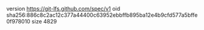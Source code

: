 version https://git-lfs.github.com/spec/v1
oid sha256:886c8c2ac12c377a44400c63952ebbffb895ba12e4b9cfd577a5bffe0f978010
size 4829
